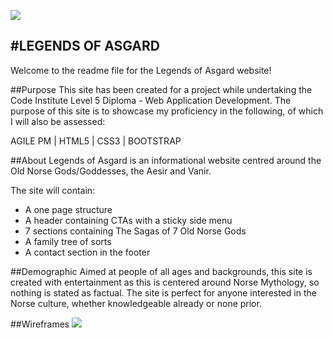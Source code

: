 ![](https://)

#LEGENDS OF ASGARD
------
Welcome to the readme file for the Legends of Asgard website!

##Purpose
This site has been created for a project while undertaking the Code Institute Level 5 Diploma - Web Application Development. 
The purpose of this site is to showcase my proficiency in the following, of which I will also be assessed:

  AGILE PM | HTML5 | CSS3 | BOOTSTRAP


##About
Legends of Asgard is an informational website centred around the Old Norse Gods/Goddesses, the Aesir and Vanir.

The site will contain:
  - A one page structure
  - A header containing CTAs with a sticky side menu
  - 7 sections containing The Sagas of 7 Old Norse Gods
  - A family tree of sorts
  - A contact section in the footer

##Demographic
Aimed at people of all ages and backgrounds, this site is created with entertainment as this is centered around Norse Mythology, so nothing is stated as factual.
The site is perfect for anyone interested in the Norse culture, whether knowledgeable already or none prior.

##Wireframes
![](https://)
